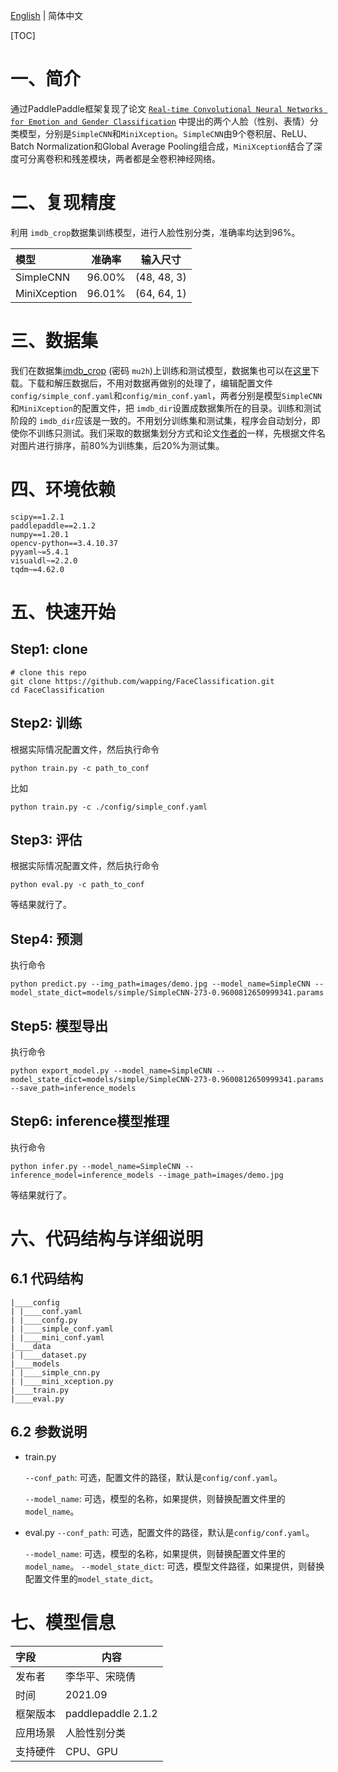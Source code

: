 [English](./README.md) | 简体中文

[TOC]
# 一、简介
通过PaddlePaddle框架复现了论文 [`Real-time Convolutional Neural Networks for Emotion and Gender Classification`](https://arxiv.org/pdf/1710.07557v1.pdf) 中提出的两个人脸（性别、表情）分类模型，分别是`SimpleCNN`和`MiniXception`。`SimpleCNN`由9个卷积层、ReLU、Batch Normalization和Global Average Pooling组合成，`MiniXception`结合了深度可分离卷积和残差模块，两者都是全卷积神经网络。

# 二、复现精度

利用 `imdb_crop`数据集训练模型，进行人脸性别分类，准确率均达到96%。

| 模型 | 准确率 | 输入尺寸 |
|  :---  | ----  | ----  |
| SimpleCNN | 96.00% | (48, 48, 3) |
| MiniXception | 96.01% | (64, 64, 1) |

# 三、数据集

我们在数据集[imdb_crop](https://pan.baidu.com/s/1xdFxhxcnO_5WyQh7URWMQA) (密码 `mu2h`)上训练和测试模型，数据集也可以在[这里](https://data.vision.ee.ethz.ch/cvl/rrothe/imdb-wiki/)下载。下载和解压数据后，不用对数据再做别的处理了，编辑配置文件`config/simple_conf.yaml`和`config/min_conf.yaml`，两者分别是模型`SimpleCNN`和`MiniXception`的配置文件，把 `imdb_dir`设置成数据集所在的目录。训练和测试阶段的 `imdb_dir`应该是一致的。不用划分训练集和测试集，程序会自动划分，即使你不训练只测试。我们采取的数据集划分方式和论文[作者的](https://github.com/oarriaga/face_classification)一样，先根据文件名对图片进行排序，前80%为训练集，后20%为测试集。

# 四、环境依赖

```
scipy==1.2.1
paddlepaddle==2.1.2
numpy==1.20.1
opencv-python==3.4.10.37
pyyaml~=5.4.1
visualdl~=2.2.0
tqdm~=4.62.0
```

# 五、快速开始

## Step1: clone

```shell
# clone this repo
git clone https://github.com/wapping/FaceClassification.git
cd FaceClassification
```

## Step2: 训练

根据实际情况配置文件，然后执行命令

```shell
python train.py -c path_to_conf
```
比如
```shell
python train.py -c ./config/simple_conf.yaml
```


## Step3: 评估

根据实际情况配置文件，然后执行命令

```shell
python eval.py -c path_to_conf
```

等结果就行了。


## Step4: 预测

执行命令

```shell
python predict.py --img_path=images/demo.jpg --model_name=SimpleCNN --model_state_dict=models/simple/SimpleCNN-273-0.9600812650999341.params
```

## Step5: 模型导出

执行命令

```shell
python export_model.py --model_name=SimpleCNN --model_state_dict=models/simple/SimpleCNN-273-0.9600812650999341.params --save_path=inference_models
```

## Step6: inference模型推理

执行命令

```shell
python infer.py --model_name=SimpleCNN --inference_model=inference_models --image_path=images/demo.jpg
```

等结果就行了。
# 六、代码结构与详细说明
## 6.1 代码结构

```
|____config
| |____conf.yaml
| |____confg.py
| |____simple_conf.yaml
| |____mini_conf.yaml
|____data
| |____dataset.py
|____models
| |____simple_cnn.py
| |____mini_xception.py
|____train.py
|____eval.py
```



## 6.2 参数说明

- train.py

  `--conf_path`: 可选，配置文件的路径，默认是`config/conf.yaml`。

  `--model_name`: 可选，模型的名称，如果提供，则替换配置文件里的`model_name`。

- eval.py
`--conf_path`: 可选，配置文件的路径，默认是`config/conf.yaml`。

  `--model_name`: 可选，模型的名称，如果提供，则替换配置文件里的`model_name`。
  `--model_state_dict`: 可选，模型文件路径，如果提供，则替换配置文件里的`model_state_dict`。

# 七、模型信息
| 字段 | 内容 |
|  :---  | ----  |
| 发布者 | 李华平、宋晓倩 |
| 时间 | 2021.09 |
| 框架版本 | paddlepaddle 2.1.2 |
| 应用场景 | 人脸性别分类 |
| 支持硬件 | CPU、GPU |



